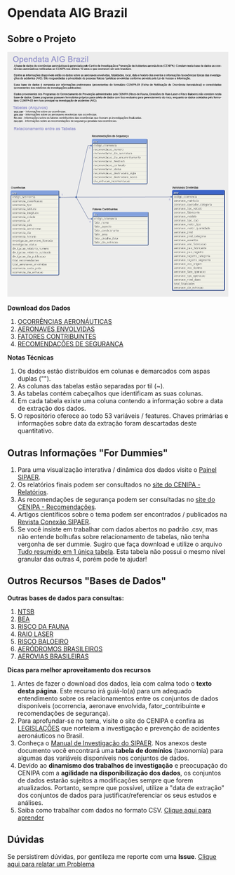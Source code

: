 # Opendata AIG Brazil

## Sobre o Projeto

![Modelo de Dados](/reference/data_model.png)

**Download dos Dados**

1. [OCORRÊNCIAS AERONÁUTICAS](/data/oco.csv "Tabela de Ocorrências - oco.csv")
2. [AERONAVES ENVOLVIDAS](/data/anv.csv "Tabela de Aeronaves Envolvidas - anv.csv")
3. [FATORES CONTRIBUINTES](/data/ftc.csv "Tabela de Fatores Contribuintes - ftc.csv")
4. [RECOMENDAÇÕES DE SEGURANÇA](/data/rec.csv "Tabela de Recomendações de Segurança - rec.csv")

**Notas Técnicas**

1. Os dados estão distribuídos em colunas e demarcados com aspas duplas ("").
2. As colunas das tabelas estão separadas por til (~).
3. As tabelas contém cabeçalhos que identificam as suas colunas.
4. Em cada tabela existe uma coluna contendo a informação sobre a data de extração dos dados.
5. O repositório oferece ao todo 53 variáveis / features. Chaves primárias e informações sobre data da extração foram descartadas deste quantitativo.

## Outras Informações "For Dummies"

1. Para uma visualização interativa / dinâmica dos dados visite o [Painel SIPAER](http://painelsipaer.cenipa.aer.mil.br "PAINEL SIPAER").
2. Os relatórios finais podem ser consultados no [site do CENIPA - Relatórios](http://www.cenipa.aer.mil.br/cenipa/paginas/relatorios/relatorios-finais "RELATÓRIOS").
3. As recomendações de segurança podem ser consultadas no [site do CENIPA - Recomendações](http://www.cenipa.aer.mil.br/cenipa/paginas/relatorios/recomendacoes "RECOMENDAÇES DE SEGURANÇA").
4. Artigos científicos sobre o tema podem ser encontrados / publicados na [Revista Conexão SIPAER](http://conexaosipaer.cenipa.gov.br/index.php/sipaer "Conexão SIPAER").
5. Se você insiste em trabalhar com dados abertos no padrão .csv, mas não entende bolhufas sobre relacionamento de tabelas, não tenha vergonha de ser dummie. Sugiro que faça download e utilize o arquivo [Tudo resumido em 1 única tabela](/data/all.csv "Tabela Resumida - all.csv"). Esta tabela não possui o mesmo nível granular das outras 4, porém pode te ajudar!

## Outros Recursos "Bases de Dados"

**Outras bases de dados para consultas:**

1. [NTSB](http://www.ntsb.gov/_layouts/ntsb.aviation/index.aspx "Base de dados do NTSB - Estados Unidos")
2. [BEA](https://www.bea.aero/no_cache/les-enquetes/les-evenements-notifies/ "Base de dados do BEA - França")
3. [RISCO DA FAUNA](http://www.cenipa.aer.mil.br/cenipa/sigra/pesquisa_dadosExt "Reportes de eventos de Risco da Fauna no Brasil")
4. [RAIO LASER](http://www.cenipa.aer.mil.br/cenipa/raio_laser/pesquisa "Reportes de eventos de Raio Laser na Aviação Brasileira")
5. [RISCO BALOEIRO](http://www.cenipa.aer.mil.br/cenipa/baloeiro/pesquisa "Reportes de eventos com soltura de Balões que afetam a Aviação Brasileira")
6. [AERÓDROMOS BRASILEIROS](http://dados.gov.br/dataset/airport21jul16 "Listagem de Aeródromos brasileiros publicada pelo DECEA")
7. [AEROVIAS BRASILEIRAS](http://dados.gov.br/dataset/airway21jul16 "Listagem com as Aerovias Brasileiras publicada pelo DECEA")

**Dicas para melhor aproveitamento dos recursos**

1. Antes de fazer o download dos dados, leia com calma todo o **texto desta página**. Este recurso irá guiá-lo(a) para um adequado entendimento sobre os relacionamentos entre os conjuntos de dados disponíveis (ocorrencia, aeronave envolvida, fator_contribuinte e recomendações de segurança).
2. Para aprofundar-se no tema, visite o site do CENIPA e confira as [LEGISLAÇÕES](http://www.cenipa.aer.mil.br/cenipa/index.php/legislacao) que norteiam a investigação e prevenção de acidentes aeronáuticos no Brasil.
3. Conheça o [Manual de Investigação do SIPAER](http://www.cenipa.aer.mil.br/cenipa/index.php/legislacao/category/7-mca-manual-do-comando-da-aeronautica?download=23%3Amca-3-6). Nos anexos deste documento você encontrará uma **tabela de domínios** (taxonomia) para algumas das variáveis disponíveis nos conjuntos de dados.
4. Devido ao **dinamismo dos trabalhos de investigação** e preocupação do CENIPA com a **agilidade na disponibilização dos dados**, os conjuntos de dados estarão sujeitos a modificações sempre que forem atualizados. Portanto, sempre que possível, utilize a "data de extração" dos conjuntos de dados para justificar/referenciar os seus estudos e análises.
5. Saiba como trabalhar com dados no formato CSV. [Clique aqui para aprender](http://www.portaltransparencia.gov.br/faleConosco/perguntas-tema-download-dados.asp)

## Dúvidas

Se persistirem dúvidas, por gentileza me reporte com uma **Issue**. [Clique aqui para relatar um Problema](https://github.com/nosbielcs/opendata_aig_brazil/issues)
